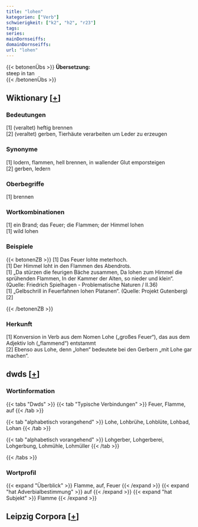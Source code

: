 ```yaml
---
title: "lohen"
kategorien: ["Verb"]
schwierigkeit: ["k2", "h2", "r23"]
tags:
series:
mainDornseiffs:
domainDornseiffs:
url: "lohen"
---
```


{{< betonenÜbs >}}
**Übersetzung:**  
steep in tan  
{{< /betonenÜbs >}}

## Wiktionary [[+](https://de.wiktionary.org/wiki/lohen)]

### Bedeutungen
[1] (veraltet) heftig brennen  
[2] (veraltet) gerben, Tierhäute verarbeiten um Leder zu erzeugen  

### Synonyme
[1] lodern, flammen, hell brennen, in wallender Glut emporsteigen  
[2] gerben, ledern  

### Oberbegriffe
[1] brennen  

### Wortkombinationen
[1] ein Brand; das Feuer; die Flammen; der Himmel lohen  
[1] wild lohen  

### Beispiele
{{< betonenZB >}}
[1] Das Feuer lohte meterhoch.  
[1] Der Himmel loht in den Flammen des Abendrots.  
[1] „Da stürzen die feurigen Bäche zusammen, Da lohen zum Himmel die sprühenden Flammen, In der Kammer der Alten, so nieder und klein“. (Quelle: Friedrich Spielhagen - Problematische Naturen / II.36)  
[1] „Gelbschrill in Feuerfahnen lohen Platanen“. (Quelle: Projekt Gutenberg)  
[2]  

{{< /betonenZB >}}
### Herkunft
[1] Konversion in Verb aus dem Nomen Lohe („großes Feuer“), das aus dem Adjektiv loh („flammend“) entstammt  
[2] Ebenso aus Lohe, denn „lohen“ bedeutete bei den Gerbern „mit Lohe gar machen“.  



## dwds [[+](https://www.dwds.de/wb/lohen)]

### Wortinformation
{{< tabs "Dwds" >}}
{{< tab "Typische Verbindungen" >}}
Feuer, Flamme, auf
{{< /tab >}}

{{< tab "alphabetisch vorangehend" >}}
Lohe, Lohbrühe, Lohblüte, Lohbad, Lohan
{{< /tab >}}

{{< tab "alphabetisch vorangehend" >}}
Lohgerber, Lohgerberei, Lohgerbung, Lohmühle, Lohmüller
{{< /tab >}}

{{< /tabs >}}

### Wortprofil
{{< expand "Überblick" >}} Flamme, auf, Feuer {{< /expand >}}
{{< expand "hat Adverbialbestimmung" >}} auf {{< /expand >}}
{{< expand "hat Subjekt" >}} Flamme {{< /expand >}}

## Leipzig Corpora [[+](https://corpora.uni-leipzig.de/en/res?word=lohen&corpusId=deu_newscrawl-public_2018)]

